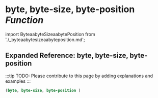 # **byte, byte-size, byte-position** *Function*

import ByteaabyteSizeaabytePosition from './_byteaabytesizeaabyteposition.md';

<ByteaabyteSizeaabytePosition />

## Expanded Reference: byte, byte-size, byte-position

:::tip
TODO: Please contribute to this page by adding explanations and examples
:::

```lisp
(byte, byte-size, byte-position )
```
